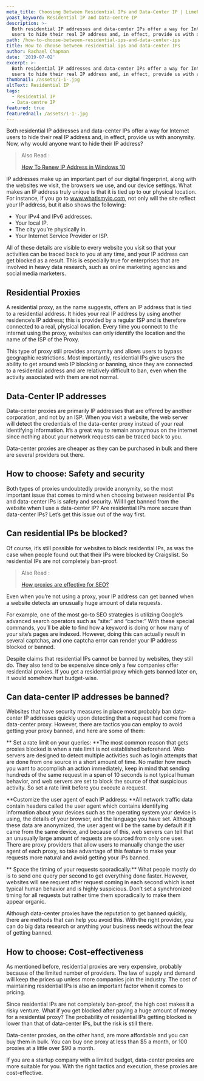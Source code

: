 ```yaml
---
meta_title: Choosing Between Residential IPs and Data-Center IP | LimeProxies
yoast_keyword: Residential IP and Data-centre IP
description: >-
  Both residential IP addresses and data-center IPs offer a way for Internet
  users to hide their real IP address and, in effect, provide us with anonymity.
path: /how-to-choose-between-residential-ips-and-data-center-ips
title: How to choose between residential ips and data-center IPs
author: Rachael Chapman
date: '2019-07-02'
excerpt: >-
  Both residential IP addresses and data-center IPs offer a way for Internet
  users to hide their real IP address and, in effect, provide us with anonymity.
thumbnail: /assets/1-1-.jpg
altText: Residential IP
tags:
  - Residential IP
  - Data-centre IP
featured: true
featurednail: /assets/1-1-.jpg
---
```

Both residential IP addresses and data-center IPs offer a way for Internet users to hide their real IP address and, in effect, provide us with anonymity. Now, why would anyone want to hide their IP address? 

> Also Read : 
>
> [How To Renew IP Address in Windows 10
> ](https://purple-rain.netlify.com/blog/how-to-renew-ip-address-in-windows-10/)

IP addresses make up an important part of our digital fingerprint, along with the websites we visit, the browsers we use, and our device settings. What makes an IP address truly unique is that it is tied up to our physical location. For instance, if you go to www.whatismyip.com, not only will the site reflect your IP address, but it also shows the following:

* Your IPv4 and IPv6 addresses.
* Your local IP.
* The city you’re physically in.
* Your Internet Service Provider or ISP.

All of these details are visible to every website you visit so that your activities can be traced back to you at any time, and your IP address can get blocked as a result. This is especially true for enterprises that are involved in heavy data research, such as online marketing agencies and social media marketers. 

## Residential Proxies

A residential proxy, as the name suggests, offers an IP address that is tied to a residential address. It hides your real IP address by using another residence’s IP address; this is provided by a regular ISP and is therefore connected to a real, physical location. Every time you connect to the internet using the proxy, websites can only identify the location and the name of the ISP of the Proxy.

This type of proxy still provides anonymity and allows users to bypass geographic restrictions. Most importantly, residential IPs give users the ability to get around web IP blocking or banning, since they are connected to a residential address and are relatively difficult to ban, even when the activity associated with them are not normal. 

## Data-Center IP addresses

Data-center proxies are primarily IP addresses that are offered by another corporation, and not by an ISP. When you visit a website, the web server will detect the credentials of the data-center proxy instead of your real identifying information. It’s a great way to remain anonymous on the internet since nothing about your network requests can be traced back to you. 

Data-center proxies are cheaper as they can be purchased in bulk and there are several providers out there.

## How to choose: Safety and security

Both types of proxies undoubtedly provide anonymity, so the most important issue that comes to mind when choosing between residential IPs and data-center IPs is safety and security. Will I get banned from the website when I use a data-center IP? Are residential IPs more secure than data-center IPs? Let’s get this issue out of the way first.

## Can residential IPs be blocked?

Of course, it’s still possible for websites to block residential IPs, as was the case when people found out that their IPs were blocked by Craigslist. So residential IPs are not completely ban-proof.

> Also Read : 
>
> [How proxies are effective for SEO?
> ](https://purple-rain.netlify.com/blog/how-proxies-are-effective-for-seo)

Even when you’re not using a proxy, your IP address can get banned when a website detects an unusually huge amount of data requests.

For example, one of the most go-to SEO strategies is utilizing Google’s advanced search operators such as “site:” and “cache:” With these special commands, you’ll be able to find how a keyword is doing or how many of your site’s pages are indexed. However, doing this can actually result in several captchas, and one captcha error can render your IP address blocked or banned.

Despite claims that residential IPs cannot be banned by websites, they still do. They also tend to be expensive since only a few companies offer residential proxies. If you get a residential proxy which gets banned later on, it would somehow hurt budget-wise.

## Can data-center IP addresses be banned?

Websites that have security measures in place most probably ban data-center IP addresses quickly upon detecting that a request had come from a data-center proxy. However, there are tactics you can employ to avoid getting your proxy banned, and here are some of them:

**
Set a rate limit on your queries: **The most common reason that gets proxies blocked is when a rate limit is not established beforehand. Web servers are designed to detect multiple activities such as login attempts that are done from one source in a short amount of time. No matter how much you want to accomplish an action immediately, keep in mind that sending hundreds of the same request in a span of 10 seconds is not typical human behavior, and web servers are set to block the source of that suspicious activity. So set a rate limit before you execute a request.

**Customize the user agent of each IP address: **All network traffic data contain headers called the user agent which contains identifying information about your devices such as the operating system your device is using, the details of your browser, and the language you have set. Although these data are anonymized, the user agent will be the same by default if it came from the same device, and because of this, web servers can tell that an unusually large amount of requests are sourced from only one user. There are proxy providers that allow users to manually change the user agent of each proxy, so take advantage of this feature to make your requests more natural and avoid getting your IPs banned.

**
Space the timing of your requests sporadically:** What people mostly do is to send one query per second to get everything done faster. However, websites will see request after request coming in each second which is not typical human behavior and is highly suspicious. Don’t set a synchronized timing for all requests but rather time them sporadically to make them appear organic. 

Although data-center proxies have the reputation to get banned quickly, there are methods that can help you avoid this. With the right provider, you can do big data research or anything your business needs without the fear of getting banned.

## How to choose: Cost-effectiveness

As mentioned before, residential proxies are very expensive, probably because of the limited number of providers. The law of supply and demand will keep the prices up unless more companies join the industry. The cost of maintaining residential IPs is also an important factor when it comes to pricing.

Since residential IPs are not completely ban-proof, the high cost makes it a risky venture. What if you get blocked after paying a huge amount of money for a residential proxy? The probability of residential IPs getting blocked is lower than that of data-center IPs, but the risk is still there.

Data-center proxies, on the other hand, are more affordable and you can buy them in bulk. You can buy one proxy at less than $5 a month, or 100 proxies at a little over $90 a month.

If you are a startup company with a limited budget, data-center proxies are more suitable for you. With the right tactics and execution, these proxies are cost-effective.

